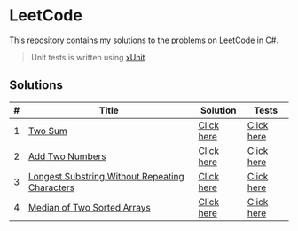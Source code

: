 ﻿# LeetCode

This repository contains my solutions to the problems on [LeetCode](https://leetcode.com/) in C#.

> Unit tests is written using [xUnit](https://xunit.net/).

## Solutions

| # | Title                                                                                                                           | Solution                                           | Tests                                                 |
|---|---------------------------------------------------------------------------------------------------------------------------------|----------------------------------------------------|-------------------------------------------------------|
| 1 | [Two Sum](https://leetcode.com/problems/two-sum/)                                                                               | [Click here](./src/Problems/Solutions/Problem1.cs) | [Click here](./test/Problems.Tests/Tests/Problem1.cs) |
| 2 | [Add Two Numbers](https://leetcode.com/problems/add-two-numbers/)                                                               | [Click here](./src/Problems/Solutions/Problem2.cs) | [Click here](./test/Problems.Tests/Tests/Problem2.cs) |
| 3 | [Longest Substring Without Repeating Characters](https://leetcode.com/problems/longest-substring-without-repeating-characters/) | [Click here](./src/Problems/Solutions/Problem3.cs) | [Click here](./test/Problems.Tests/Tests/Problem3.cs) |
| 4 | [Median of Two Sorted Arrays](https://leetcode.com/problems/median-of-two-sorted-arrays/)                                       | [Click here](./src/Problems/Solutions/Problem4.cs) | [Click here](./test/Problems.Tests/Tests/Problem4.cs) |